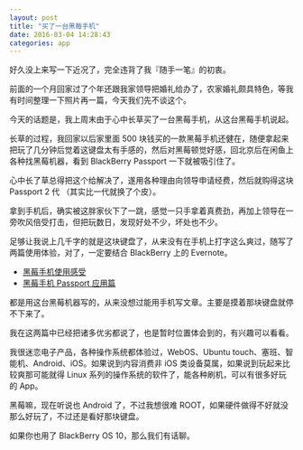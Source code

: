 ```yaml
---
layout: post
title: "买了一台黑莓手机"
date: 2016-03-04 14:28:43
categories: app
---
```


好久没上来写一下近况了，完全违背了我『随手一笔』的初衷。

前面的一个月回家过了个年还跟我家领导把婚礼给办了，农家婚礼颇具特色，等我有时间整理一下照片再一篇，今天我们先不谈这个。

今天的话题是，我上周末由于心中长草买了一台黑莓手机，从这台黑莓手机说起。

长草的过程，我回家以后家里面 500 块钱买的一款黑莓手机还健在，随便拿起来把玩了几分钟后觉着这键盘太有手感的，然后对黑莓顿觉好感，回北京后在闲鱼上各种找黑莓机器，看到 BlackBerry Passport 一下就被吸引住了。

心中长了草总得把这个给解决了，遂用各种理由向领导申请经费，然后就购得这块 Passport 2 代 （其实比一代就换了个皮）。

拿到手机后，确实被这胖家伙下了一跳，感觉一只手拿着真费劲，再加上领导在一旁吹风倍受打击，但把玩数日，发现好处不少，坏处也不少。

足够让我说上几千字的就是这块键盘了，从来没有在手机上打字这么爽过，随写了两篇使用体验，对了，一定要结合 BlackBerry 上的 Evernote。

- [黑莓手机使用感受](https://www.evernote.com/l/ACBgW8RNVTlFaJisoKHnk2yN8D4hFfp2rTg)
- [黑莓手机 Passport 应用篇](https://www.evernote.com/l/ACAASA3OGCBKv6n28VpaZIb8AV6yqJ1IZaY)

都是用这台黑莓机器写的，从来没想过能用手机写文章。主要是摸着那块键盘就停不下来了。

我在这两篇中已经把诸多优劣都说了，也是暂时位置体会到的，有兴趣可以看看。

我很迷恋电子产品，各种操作系统都体验过，WebOS、Ubuntu touch、塞班、智能机、Android、iOS。如果说到内容消费非 iOS 类设备莫属，如果说到玩起来比较爽那可能就得 Linux 系列的操作系统的软件了，能各种刷机，可以有很多好玩的 App。

黑莓嘛，现在听说也 Android 了，不过我想很难 ROOT，如果硬件做得不好就没那么好玩了，不过还是看好那块键盘。

如果你也用了 BlackBerry OS 10，那么我们有话聊。

